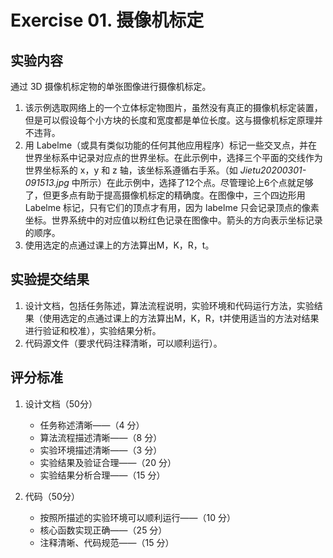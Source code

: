 # Exercise 01. 摄像机标定

## 实验内容

通过 3D 摄像机标定物的单张图像进行摄像机标定。

1. 该示例选取网络上的一个立体标定物图片，虽然没有真正的摄像机标定装置，但是可以假设每个小方块的长度和宽度都是单位长度。这与摄像机标定原理并不违背。
2. 用 Labelme（或具有类似功能的任何其他应用程序）标记一些交叉点，并在世界坐标系中记录对应点的世界坐标。在此示例中，选择三个平面的交线作为世界坐标系的 x，y 和 z 轴，该坐标系遵循右手系。（如 *Jietu20200301-091513.jpg* 中所示）在此示例中，选择了12个点。尽管理论上6个点就足够了，但更多点有助于提高摄像机标定的精确度。在图像中，三个四边形用 Labelme 标记，只有它们的顶点才有用，因为 labelme 只会记录顶点的像素坐标。世界系统中的对应值以粉红色记录在图像中。箭头的方向表示坐标记录的顺序。
3. 使用选定的点通过课上的方法算出M，K，R，t。

## 实验提交结果

1. 设计文档，包括任务陈述，算法流程说明，实验环境和代码运行方法，实验结果（使用选定的点通过课上的方法算出M，K，R，t并使用适当的方法对结果进行验证和校准），实验结果分析。
2. 代码源文件（要求代码注释清晰，可以顺利运行）。

## 评分标准

1. 设计文档（50分）
   - 任务称述清晰——（4 分）
   - 算法流程描述清晰——（8 分）
   - 实验环境描述清晰——（3 分）
   - 实验结果及验证合理——（20 分）
   - 实验结果分析合理——（15 分）

2. 代码（50分）
   - 按照所描述的实验环境可以顺利运行——（10 分）
   - 核心函数实现正确——（25 分）
   - 注释清晰、代码规范——（15 分）